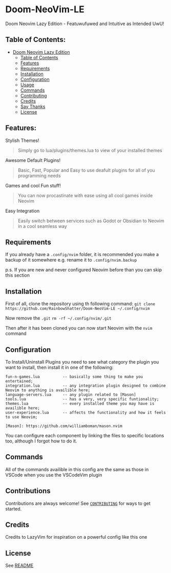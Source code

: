 # Doom-NeoVim-LE
Doom Neovim Lazy Edition - Featuwufuwed and Intuitive as Intended UwU!

## Table of Contents: 

<!--toc:start-->
- [Doom Neovim Lazy Edition](#Doom-NeoVim-LE)
  - [Table of Contents](#-table-of-contents)
  - [Features](#-features)
  - [Requirements](#-requirements)
  - [Installation](#-installation)
  - [Configuration](#-configuration)
  - [Usage](#-usage)
  - [Commands](#-commands)
  - [Contributing](#-contributing)
  - [Credits](#-credits)
  - [Say Thanks](#-say-thanks)
  - [License](#-license)
  <!--toc:end-->

## Features:

Stylish Themes!
  > Simply go to lua/plugins/themes.lua to view of your installed themes

Awesome Default Plugins!
 > Basic, Fast, Popular and Easy to use deafult plugins for all of you programming needs
>
Games and cool Fun stuff!
 > You can now procastinate with ease using all cool games inside Neovim

Easy Integration
 > Easily switch between services such as Godot or Obsidian to Neovim in a cool seamless way

## Requirements

If you already have a ```.config/nvim``` folder, it is recommended you make a backup of it somewhere 
e.g. rename it to ```.config/nvim.backup``` 

p.s. If you are new and never configured Neovim before than you can skip this section

## Installation 

First of all, clone the repository using th following command:
```git clone https://github.com/RainbowShatter/Doom-NeoVim-LE ~/.config/nvim```

Now remove the `.git`
```rm -rf ~/.config/nvim/.git```

Then after it has been cloned you can now start Neovim with the ```nvim``` command

## Configuration

To Install/Uninstall Plugins you need to see what category the plugin you want to install, then install it in one 
of the following:

```
fun-n-games.lua          -- basically some thing to make you entertained;
integration.lua          -- any integration plugin designed to combine Neovim to anything is availible here;
language-servers.lua     -- any plugin related to [Mason]
tools.lua                -- has a very, very specific funtionality;
themes.lua               -- every installed theme you may have is availible here;
user-experience.lua      -- affects the functionality and how it feels to use Neovim;

[Mason]: https://github.com/williamboman/mason.nvim
```

You can configure each component by linking the files to specific locations too, although I forgot how to do it.

## Commands

All of the commands availible in this config are the same as those in VSCode when you use the VSCodeVim plugin

## Contributions

Contributions are always welcome!
See [`CONTRIBUTING`](/CONTRIBUTING.md) for ways to get started.

## Credits

Credits to LazyVim for inspiration on a powerful config like this one

## License

See [README](/README.md) 
